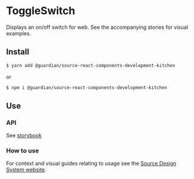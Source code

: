 # ToggleSwitch

Displays an on/off switch for web. See the accompanying stories for visual examples.

## Install

```sh
$ yarn add @guardian/source-react-components-development-kitchen
```

or

```sh
$ npm i @guardian/source-react-components-development-kitchen
```

## Use

### API

See [storybook](https://guardian.github.io/csnx/?path=/docs/source-react-components-development-kitchen_toggleswitch--with-no-label)

### How to use

For context and visual guides relating to usage see the [Source Design System website](https://theguardian.design).
